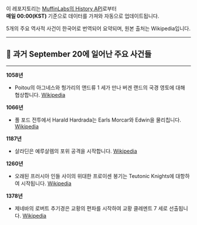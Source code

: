 

이 레포지토리는 [MuffinLabs의 History API](https://history.muffinlabs.com/date)로부터  
**매일 00:00(KST)** 기준으로 데이터를 가져와 자동으로 업데이트됩니다.

5개의 주요 역사적 사건이 한국어로 번역되어 요약되며, 원본 출처는 Wikipedia입니다.

---

## 📅 과거 **September 20**에 일어난 주요 사건들

---
**1058년**
- Poitou의 아그네스와 헝가리의 앤드류 1 세가 만나 버겐 랜드의 국경 영토에 대해 협상합니다.  [Wikipedia](https://wikipedia.org/wiki/Agnes_of_Poitou)

**1066년**
- 풀 포드 전투에서 Harald Hardrada는 Earls Morcar와 Edwin을 물리칩니다.  [Wikipedia](https://wikipedia.org/wiki/Battle_of_Fulford)

**1187년**
- 살라딘은 예루살렘의 포위 공격을 시작합니다.  [Wikipedia](https://wikipedia.org/wiki/Saladin)

**1260년**
- 오래된 프러시아 인들 사이의 위대한 프로이센 봉기는 Teutonic Knights에 대항하여 시작됩니다.  [Wikipedia](https://wikipedia.org/wiki/Great_Prussian_Uprising)

**1378년**
- 제네바의 로버트 추기경은 교황의 편파를 시작하여 교황 클레멘트 7 세로 선출됩니다.  [Wikipedia](https://wikipedia.org/wiki/Antipope_Clement_VII)
